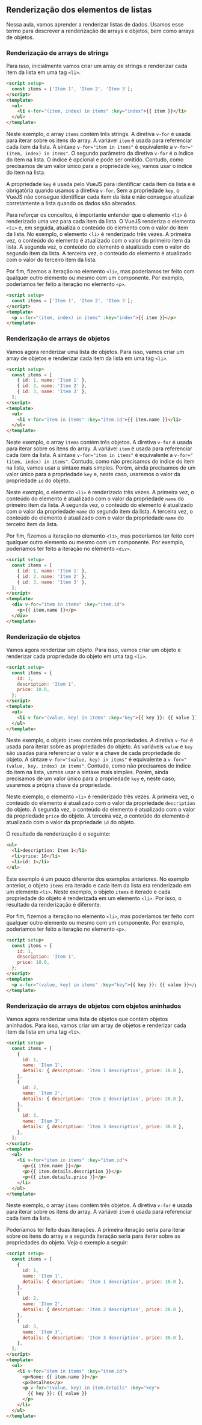 ## Renderização dos elementos de listas

Nessa aula, vamos aprender a renderizar listas de dados. Usamos esse termo para descrever a renderização de arrays e objetos, bem como arrays de objetos.

### Renderização de arrays de strings

Para isso, inicialmente vamos criar um array de strings e renderizar cada item da lista em uma tag `<li>`.

```html title="./src/App.vue" linenums="1"
<script setup>
  const items = ['Item 1', 'Item 2', 'Item 3'];
</script>
<template>
  <ul>
    <li v-for="(item, index) in items" :key="index">{{ item }}</li>
  </ul>
</template>
```

Neste exemplo, o array `items` contém três strings. A diretiva `v-for` é usada para iterar sobre os itens do array. A variável `item` é usada para referenciar cada item da lista. A sintaxe `v-for="item in items"` é equivalente a `v-for="(item, index) in items"`. O segundo parâmetro da diretiva `v-for` é o índice do item na lista. O índice é opcional e pode ser omitido. Contudo, como precisamos de um valor único para a propriedade `key`, vamos usar o índice do item na lista.

A propriedade `key` é usada pelo VueJS para identificar cada item da lista e é obrigatória quando usamos a diretiva `v-for`. Sem a propriedade `key`, o VueJS não consegue identificar cada item da lista e não consegue atualizar corretamente a lista quando os dados são alterados.

Para reforçar os conceitos, é importante entender que o elemento `<li>` é renderizado uma vez para cada item da lista. O VueJS renderiza o elemento `<li>` e, em seguida, atualiza o conteúdo do elemento com o valor do item da lista. No exemplo, o elemento `<li>` é renderizado três vezes. A primeira vez, o conteúdo do elemento é atualizado com o valor do primeiro item da lista. A segunda vez, o conteúdo do elemento é atualizado com o valor do segundo item da lista. A terceira vez, o conteúdo do elemento é atualizado com o valor do terceiro item da lista.

Por fim, fizemos a iteração no elemento `<li>`, mas poderíamos ter feito com qualquer outro elemento ou mesmo com um componente. Por exemplo, poderíamos ter feito a iteração no elemento `<p>`.

```html title="./src/App.vue" linenums="1"
<script setup>
  const items = ['Item 1', 'Item 2', 'Item 3'];
</script>
<template>
  <p v-for="(item, index) in items" :key="index">{{ item }}</p>
</template>
```

### Renderização de arrays de objetos

Vamos agora renderizar uma lista de objetos. Para isso, vamos criar um array de objetos e renderizar cada item da lista em uma tag `<li>`.

```html title="./src/App.vue" linenums="1"
<script setup>
  const items = [
    { id: 1, name: 'Item 1' },
    { id: 2, name: 'Item 2' },
    { id: 3, name: 'Item 3' },
  ];
</script>
<template>
  <ul>
    <li v-for="item in items" :key="item.id">{{ item.name }}</li>
  </ul>
</template>
```

Neste exemplo, o array `items` contém três objetos. A diretiva `v-for` é usada para iterar sobre os itens do array. A variável `item` é usada para referenciar cada item da lista. A sintaxe `v-for="item in items"` é equivalente a `v-for="(item, index) in items"`. Contudo, como não precisamos do índice do item na lista, vamos usar a sintaxe mais simples. Porém, ainda precisamos de um valor único para a propriedade `key` e, neste caso, usaremos o valor da propriedade `id` do objeto.

Neste exemplo, o elemento `<li>` é renderizado três vezes. A primeira vez, o conteúdo do elemento é atualizado com o valor da propriedade `name` do primeiro item da lista. A segunda vez, o conteúdo do elemento é atualizado com o valor da propriedade `name` do segundo item da lista. A terceira vez, o conteúdo do elemento é atualizado com o valor da propriedade `name` do terceiro item da lista.

Por fim, fizemos a iteração no elemento `<li>`, mas poderíamos ter feito com qualquer outro elemento ou mesmo com um componente. Por exemplo, poderíamos ter feito a iteração no elemento `<div>`.

```html title="./src/App.vue" linenums="1"
<script setup>
  const items = [
    { id: 1, name: 'Item 1' },
    { id: 2, name: 'Item 2' },
    { id: 3, name: 'Item 3' },
  ];
</script>
<template>
  <div v-for="item in items" :key="item.id">
    <p>{{ item.name }}</p>
  </div>
</template>
```

### Renderização de objetos

Vamos agora renderizar um objeto. Para isso, vamos criar um objeto e renderizar cada propriedade do objeto em uma tag `<li>`.

```html title="./src/App.vue" linenums="1"
<script setup>
  const items = {
    id: 1,
    description: 'Item 1',
    price: 10.0,
  };
</script>
<template>
  <ul>
    <li v-for="(value, key) in items" :key="key">{{ key }}: {{ value }}</li>
  </ul>
</template>
```

Neste exemplo, o objeto `items` contém três propriedades. A diretiva `v-for` é usada para iterar sobre as propriedades do objeto. As variáveis `value` e `key` são usadas para referenciar o valor e a chave de cada propriedade do objeto. A sintaxe `v-for="(value, key) in items"` é equivalente a `v-for="(value, key, index) in items"`. Contudo, como não precisamos do índice do item na lista, vamos usar a sintaxe mais simples. Porém, ainda precisamos de um valor único para a propriedade `key` e, neste caso, usaremos a própria chave da propriedade.

Neste exemplo, o elemento `<li>` é renderizado três vezes. A primeira vez, o conteúdo do elemento é atualizado com o valor da propriedade `description` do objeto. A segunda vez, o conteúdo do elemento é atualizado com o valor da propriedade `price` do objeto. A terceira vez, o conteúdo do elemento é atualizado com o valor da propriedade `id` do objeto.

O resultado da renderização é o seguinte:

```html
<ul>
  <li>description: Item 1</li>
  <li>price: 10</li>
  <li>id: 1</li>
</ul>
```

Este exemplo é um pouco diferente dos exemplos anteriores. No exemplo anterior, o objeto `items` era iterado e cada item da lista era renderizado em um elemento `<li>`. Neste exemplo, o objeto `items` é iterado e cada propriedade do objeto é renderizada em um elemento `<li>`. Por isso, o resultado da renderização é diferente.

Por fim, fizemos a iteração no elemento `<li>`, mas poderíamos ter feito com qualquer outro elemento ou mesmo com um componente. Por exemplo, poderíamos ter feito a iteração no elemento `<p>`.

```html title="./src/App.vue" linenums="1"
<script setup>
  const items = {
    id: 1,
    description: 'Item 1',
    price: 10.0,
  };
</script>
<template>
  <p v-for="(value, key) in items" :key="key">{{ key }}: {{ value }}</p>
</template>
```

### Renderização de arrays de objetos com objetos aninhados

Vamos agora renderizar uma lista de objetos que contém objetos aninhados. Para isso, vamos criar um array de objetos e renderizar cada item da lista em uma tag `<li>`.

```html title="./src/App.vue" linenums="1"
<script setup>
  const items = [
    {
      id: 1,
      name: 'Item 1',
      details: { description: 'Item 1 description', price: 10.0 },
    },
    {
      id: 2,
      name: 'Item 2',
      details: { description: 'Item 2 description', price: 20.0 },
    },
    {
      id: 3,
      name: 'Item 3',
      details: { description: 'Item 3 description', price: 30.0 },
    },
  ];
</script>
<template>
  <ul>
    <li v-for="item in items" :key="item.id">
      <p>{{ item.name }}</p>
      <p>{{ item.details.description }}</p>
      <p>{{ item.details.price }}</p>
    </li>
  </ul>
</template>
```

Neste exemplo, o array `items` contém três objetos. A diretiva `v-for` é usada para iterar sobre os itens do array. A variável `item` é usada para referenciar cada item da lista.

Poderíamos ter feito duas iterações. A primeira iteração seria para iterar sobre os itens do array e a segunda iteração seria para iterar sobre as propriedades do objeto. Veja o exemplo a seguir:

```html title="./src/App.vue" linenums="1"
<script setup>
  const items = [
    {
      id: 1,
      name: 'Item 1',
      details: { description: 'Item 1 description', price: 10.0 },
    },
    {
      id: 2,
      name: 'Item 2',
      details: { description: 'Item 2 description', price: 20.0 },
    },
    {
      id: 3,
      name: 'Item 3',
      details: { description: 'Item 3 description', price: 30.0 },
    },
  ];
</script>
<template>
  <ul>
    <li v-for="item in items" :key="item.id">
      <p>Nome: {{ item.name }}</p>
      <p>Detalhes</p>
      <p v-for="(value, key) in item.details" :key="key">
        {{ key }}: {{ value }}
      </p>
    </li>
  </ul>
</template>
```
